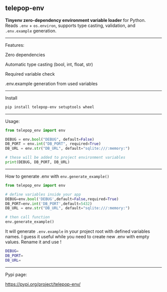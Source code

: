 ## telepop-env 

**Tinyenv zero-dependency environment variable loader** for Python.  
Reads `.env` + `os.environ`, supports type casting, validation, and `.env.example` generation.

---

Features:

Zero dependencies

Automatic type casting (bool, int, float, str)

Required variable check

.env.example generation from used variables

---

Install

```bash
pip install telepop-env setuptools wheel
```



---

Usage:

```python
from telepop_env import env

DEBUG = env.bool("DEBUG", default=False)
DB_PORT = env.int("DB_PORT", required=True)
DB_URL = env.str("DB_URL", default="sqlite:///:memory:")

# these will be added to project environment variables
print(DEBUG, DB_PORT, DB_URL)
```
---

How to generate .env with `env.generate_example()`

```python
from telepop_env import env

# define variables inside your app
DEBUG=env.bool('DEBUG',default=False,required=True)
DB_PORT=env.int('DB_PORT',default=5432)
DB_URL = env.str("DB_URL", default="sqlite:///:memory:")

# then call function
env.generate_example()

```
It will generate `.env.example` in your project root with defined variables names. I guess it useful while you need to create new .env with empty values. Rename it and use !

```bash
DEBUG=
DB_PORT=
DB_URL=

```

---

Pypi page: 

https://pypi.org/project/telepop-env/





